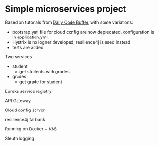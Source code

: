 # Simple microservices project

Based on tutorials from [Daily Code Buffer](https://www.youtube.com/channel/UC4VZwhJ4T42SVHy9QbZ5rKw), with some variations:
- bootsrap.yml file for cloud config are now deprecated, configuration is in application.yml
- Hystrix is no logner developed, resilience4j is used instead
- tests are added

Two services
- student
  - get students with grades
- grades
  - get grade for student

Eureka service registry

API Gateway

Cloud config server

resilience4j fallback

Running on Docker + K8S

Sleuth logging
